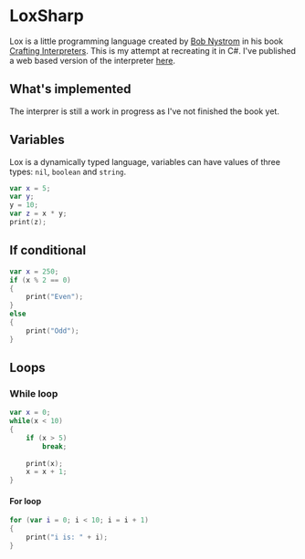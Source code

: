 # LoxSharp
Lox is a little programming language created by [Bob Nystrom](https://twitter.com/intent/user?screen_name=munificentbob) in his book [Crafting Interpreters](http://www.craftinginterpreters.com/). This is my attempt at recreating it in C#. I've published a web based version of the interpreter [here](https://encrypt0r.github.io/LoxSharp/).

## What's implemented
 The interprer is still a work in progress as I've not finished the book yet.
 
## Variables
Lox is a dynamically typed language, variables can have values of three types: `nil`, `boolean` and `string`.

```kotlin
var x = 5;
var y;
y = 10;
var z = x * y;
print(z);
```

## If conditional
```kotlin
var x = 250;
if (x % 2 == 0)
{
    print("Even");
}
else
{
    print("Odd");
}
```
## Loops

### While loop
```kotlin
var x = 0;
while(x < 10)
{
    if (x > 5)
        break;
        
    print(x);
    x = x + 1;
}
```
#### For loop
```kotlin
for (var i = 0; i < 10; i = i + 1)
{
    print("i is: " + i);
}
```

